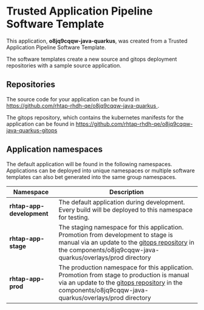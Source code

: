 # Trusted Application Pipeline Software Template

This application, **o8jq9cqqw-java-quarkus**, was created from a Trusted Application Pipeline Software Template.

The software templates create a new source and gitops deployment repositories with a sample source application. 

## Repositories

The source code for your application can be found in [https://github.com/rhtap-rhdh-qe/o8jq9cqqw-java-quarkus ](https://github.com/rhtap-rhdh-qe/o8jq9cqqw-java-quarkus ).
 
The gitops repository, which contains the kubernetes manifests for the application can be found in 
[https://github.com/rhtap-rhdh-qe/o8jq9cqqw-java-quarkus-gitops ](https://github.com/rhtap-rhdh-qe/o8jq9cqqw-java-quarkus-gitops ) 

## Application namespaces 

The default application will be found in the following namespaces. Applications can be deployed into unique namespaces or multiple software templates can also bet generated into the same group namespaces.  

|  Namespace   |  Description   |  
| -------- | -------- |   
| **rhtap-app-development** | The default application during development. Every build will be deployed to this namespace for testing. | 
| **rhtap-app-stage** | The staging namespace for this application. Promotion from development to stage is manual via an update to the [gitops repository](https://github.com/rhtap-rhdh-qe/o8jq9cqqw-java-quarkus-gitops ) in the components/o8jq9cqqw-java-quarkus/overlays/prod directory |  
| **rhtap-app-prod** | The production namespace for this application. Promotion from stage to production is manual via an update to the [gitops repository](https://github.com/rhtap-rhdh-qe/o8jq9cqqw-java-quarkus-gitops ) in the components/o8jq9cqqw-java-quarkus/overlays/prod directory | 